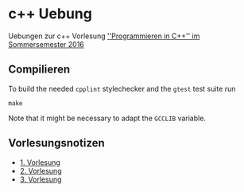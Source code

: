 # c++ Uebung
Uebungen zur c++ Vorlesung [''Programmieren in C++'' im Sommersemester 2016](https://ad-wiki.informatik.uni-freiburg.de/teaching/ProgrammierenCplusplusSS2016)

## Compilieren
To build the needed `cpplint` stylechecker and the `gtest` test suite run
```
make
```
Note that it might be necessary to adapt the `GCCLIB` variable.

## Vorlesungsnotizen
* [1. Vorlesung](lectures/l1.md)
* [2. Vorlesung](lectures/l2.md)
* [3. Vorlesung](lectures/l2.md)
